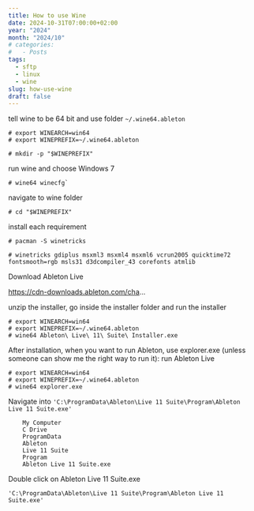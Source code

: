 ```yaml
---
title: How to use Wine
date: 2024-10-31T07:00:00+02:00
year: "2024"
month: "2024/10"
# categories:
#   - Posts
tags:
  - sftp
  - linux
  - wine
slug: how-use-wine
draft: false
---
```


tell wine to be 64 bit and use folder `~/.wine64.ableton`

```
# export WINEARCH=win64
# export WINEPREFIX=~/.wine64.ableton

# mkdir -p "$WINEPREFIX"
```

run wine and choose Windows 7

```
# wine64 winecfg`
```

navigate to wine folder

```
# cd "$WINEPREFIX"
```

install each requirement

```
# pacman -S winetricks

# winetricks gdiplus msxml3 msxml4 msxml6 vcrun2005 quicktime72 fontsmooth=rgb msls31 d3dcompiler_43 corefonts atmlib
```

Download Ableton Live

https://cdn-downloads.ableton.com/cha...

unzip the installer, go inside the installer folder and run the installer

```
# export WINEARCH=win64
# export WINEPREFIX=~/.wine64.ableton
# wine64 Ableton\ Live\ 11\ Suite\ Installer.exe
```

After installation, when you want to run Ableton, use explorer.exe (unless someone can show me the right way to run it):
run Ableton Live

```
# export WINEARCH=win64
# export WINEPREFIX=~/.wine64.ableton
# wine64 explorer.exe
```

Navigate into `'C:\ProgramData\Ableton\Live 11 Suite\Program\Ableton Live 11 Suite.exe'`

```
    My Computer
    C Drive
    ProgramData
    Ableton
    Live 11 Suite
    Program
    Ableton Live 11 Suite.exe
```

Double click on Ableton Live 11 Suite.exe

`'C:\ProgramData\Ableton\Live 11 Suite\Program\Ableton Live 11 Suite.exe'`
